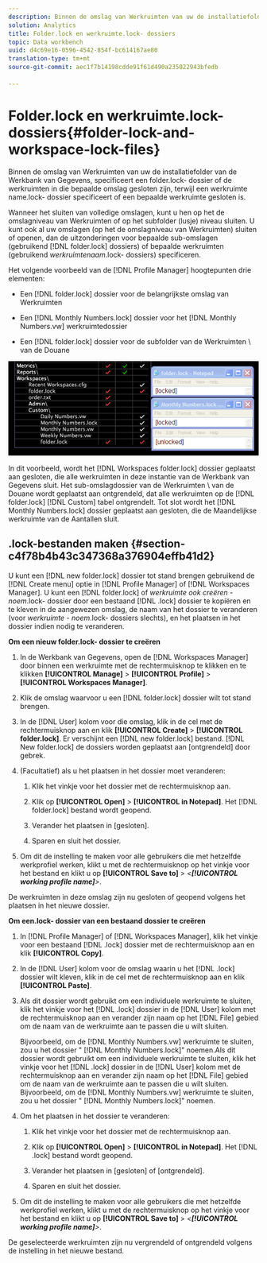 ```yaml
---
description: Binnen de omslag van Werkruimten van uw de installatiefolder van de Werkbank van Gegevens, specificeert een folder.lock- dossier of de werkruimten in die bepaalde omslag gesloten zijn, terwijl een werkruimte name.lock- dossier specificeert of een bepaalde werkruimte gesloten is.
solution: Analytics
title: Folder.lock en werkruimte.lock- dossiers
topic: Data workbench
uuid: d4c69e16-0596-4542-854f-bc614167ae80
translation-type: tm+mt
source-git-commit: aec1f7b14198cdde91f61d490a235022943bfedb

---
```



# Folder.lock en werkruimte.lock- dossiers{#folder-lock-and-workspace-lock-files}

Binnen de omslag van Werkruimten van uw de installatiefolder van de Werkbank van Gegevens, specificeert een folder.lock- dossier of de werkruimten in die bepaalde omslag gesloten zijn, terwijl een werkruimte name.lock- dossier specificeert of een bepaalde werkruimte gesloten is.

Wanneer het sluiten van volledige omslagen, kunt u hen op het de omslagniveau van Werkruimten of op het subfolder (lusje) niveau sluiten. U kunt ook al uw omslagen (op het de omslagniveau van Werkruimten) sluiten of openen, dan de uitzonderingen voor bepaalde sub-omslagen (gebruikend [!DNL folder.lock] dossiers) of bepaalde werkruimten (gebruikend *werkruimtenaam*.lock- dossiers) specificeren.

Het volgende voorbeeld van de [!DNL Profile Manager] hoogtepunten drie elementen:

* Een [!DNL folder.lock] dossier voor de belangrijkste omslag van Werkruimten
* Een [!DNL Monthly Numbers.lock] dossier voor het [!DNL Monthly Numbers.vw] werkruimtedossier

* Een [!DNL folder.lock] dossier voor de subfolder van de Werkruimten \ van de Douane

![](assets/wsp_Locking_lockFiles.png)

In dit voorbeeld, wordt het [!DNL Workspaces folder.lock] dossier geplaatst aan gesloten, die alle werkruimten in deze instantie van de Werkbank van Gegevens sluit. Het sub-omslagdossier van de Werkruimten \ van de Douane wordt geplaatst aan ontgrendeld, dat alle werkruimten op de [!DNL folder.lock] [!DNL Custom] tabel ontgrendelt. Tot slot wordt het [!DNL Monthly Numbers.lock] dossier geplaatst aan gesloten, die de Maandelijkse werkruimte van de Aantallen sluit.

## .lock-bestanden maken {#section-c4f78b4b43c347368a376904effb41d2}

U kunt een [!DNL new folder.lock] dossier tot stand brengen gebruikend de [!DNL Create menu] optie in [!DNL Profile Manager] of [!DNL Workspaces Manager]. U kunt een [!DNL folder.lock] of *werkruimte ook creëren - noem*.lock- dossier door een bestaand [!DNL .lock] dossier te kopiëren en te kleven in de aangewezen omslag, de naam van het dossier te veranderen (voor *werkruimte - noem*.lock- dossiers slechts), en het plaatsen in het dossier indien nodig te veranderen.

**Om een nieuw folder.lock- dossier te creëren**

1. In de Werkbank van Gegevens, open de [!DNL Workspaces Manager] door binnen een werkruimte met de rechtermuisknop te klikken en te klikken **[!UICONTROL Manage]** > **[!UICONTROL Profile]** > **[!UICONTROL Workspaces Manager]**.
1. Klik de omslag waarvoor u een [!DNL folder.lock] dossier wilt tot stand brengen.
1. In de [!DNL User] kolom voor die omslag, klik in de cel met de rechtermuisknop aan en klik **[!UICONTROL Create]** > **[!UICONTROL folder.lock]**. Er verschijnt een [!DNL new folder.lock] bestand. [!DNL New folder.lock] de dossiers worden geplaatst aan [ontgrendeld] door gebrek.
1. (Facultatief) als u het plaatsen in het dossier moet veranderen:

   1. Klik het vinkje voor het dossier met de rechtermuisknop aan.
   1. Klik op **[!UICONTROL Open]** > **[!UICONTROL in Notepad]**. Het [!DNL folder.lock] bestand wordt geopend.

   1. Verander het plaatsen in [gesloten].
   1. Sparen en sluit het dossier.

1. Om dit de instelling te maken voor alle gebruikers die met hetzelfde werkprofiel werken, klikt u met de rechtermuisknop op het vinkje voor het bestand en klikt u op **[!UICONTROL Save to]** > *&lt;**[!UICONTROL working profile name]**>*.

De werkruimten in deze omslag zijn nu gesloten of geopend volgens het plaatsen in het nieuwe dossier.

**Om een.lock- dossier van een bestaand dossier te creëren**

1. In [!DNL Profile Manager] of [!DNL Workspaces Manager], klik het vinkje voor een bestaand [!DNL .lock] dossier met de rechtermuisknop aan en klik **[!UICONTROL Copy]**.
1. In de [!DNL User] kolom voor de omslag waarin u het [!DNL .lock] dossier wilt kleven, klik in de cel met de rechtermuisknop aan en klik **[!UICONTROL Paste]**.
1. Als dit dossier wordt gebruikt om een individuele werkruimte te sluiten, klik het vinkje voor het [!DNL .lock] dossier in de [!DNL User] kolom met de rechtermuisknop aan en verander zijn naam op het [!DNL File] gebied om de naam van de werkruimte aan te passen die u wilt sluiten.

   Bijvoorbeeld, om de [!DNL Monthly Numbers.vw] werkruimte te sluiten, zou u het dossier &quot; [!DNL Monthly Numbers.lock]&quot; noemen.Als dit dossier wordt gebruikt om een individuele werkruimte te sluiten, klik het vinkje voor het [!DNL .lock] dossier in de [!DNL User] kolom met de rechtermuisknop aan en verander zijn naam op het [!DNL File] gebied om de naam van de werkruimte aan te passen die u wilt sluiten. Bijvoorbeeld, om de [!DNL Monthly Numbers.vw] werkruimte te sluiten, zou u het dossier &quot; [!DNL Monthly Numbers.lock]&quot; noemen.

1. Om het plaatsen in het dossier te veranderen:

   1. Klik het vinkje voor het dossier met de rechtermuisknop aan.
   1. Klik op **[!UICONTROL Open]** > **[!UICONTROL in Notepad]**. Het [!DNL .lock] bestand wordt geopend.

   1. Verander het plaatsen in [gesloten] of [ontgrendeld].
   1. Sparen en sluit het dossier.

1. Om dit de instelling te maken voor alle gebruikers die met hetzelfde werkprofiel werken, klikt u met de rechtermuisknop op het vinkje voor het bestand en klikt u op **[!UICONTROL Save to]** > *&lt;**[!UICONTROL working profile name]**>*.

De geselecteerde werkruimten zijn nu vergrendeld of ontgrendeld volgens de instelling in het nieuwe bestand.
